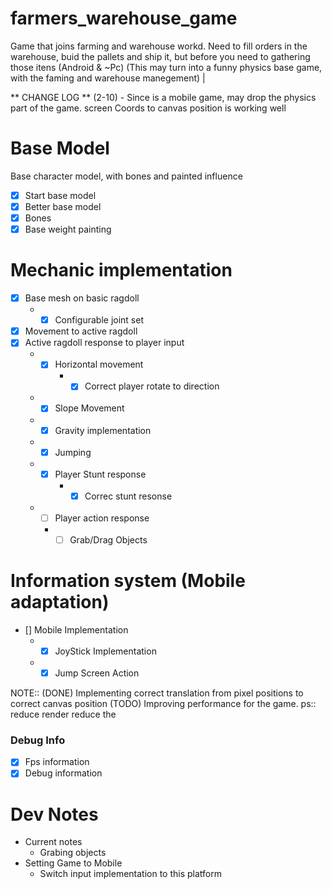 # farmers_warehouse_game

Game that joins farming and warehouse workd. Need to fill orders in the warehouse, buid the pallets and ship it, but before you need to gathering those itens (Android &amp; ~Pc)
(This may turn into a funny physics base game, with the faming and warehouse manegement)
|

** CHANGE LOG **
(2-10) - Since is a mobile game, may drop the physics part of the game.
screen Coords to canvas position is working well

# Base Model

Base character model, with bones and painted influence

- [x] Start base model
- [x] Better base model
- [x] Bones
- [x] Base weight painting

# Mechanic implementation

- [x] Base mesh on basic ragdoll
  - - [x] Configurable joint set
- [x] Movement to active ragdoll
- [x] Active ragdoll response to player input
  - - [x] Horizontal movement
      - - [x] Correct player rotate to direction
  - - [x] Slope Movement
  - - [x] Gravity implementation
  - - [x] Jumping
  - - [x] Player Stunt response
      - - [x] Correc stunt resonse
  - - [ ] Player action response
    * - [ ] Grab/Drag Objects

# Information system (Mobile adaptation)

- [] Mobile Implementation
  - - [x] JoyStick Implementation
  - - [x] Jump Screen Action

NOTE::
(DONE) Implementing correct translation from pixel positions to correct canvas position
(TODO) Improving performance for the game. ps:: reduce render reduce the

### Debug Info

- [x] Fps information
- [x] Debug information

# Dev Notes

- Current notes
  - Grabing objects
- Setting Game to Mobile
  - Switch input implementation to this platform
